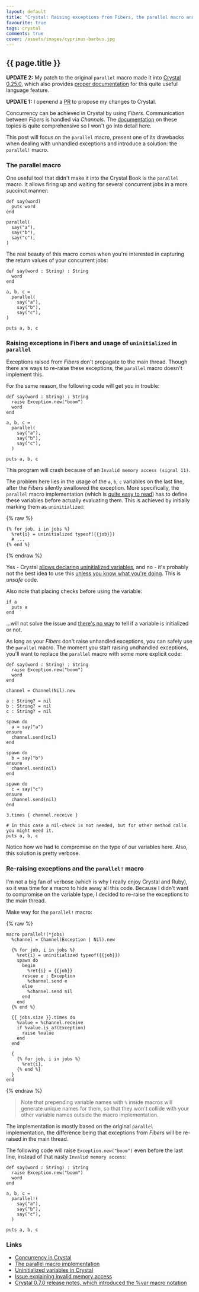 ```yaml
---
layout: default
title: "Crystal: Raising exceptions from Fibers, the parallel macro and invalid memory access"
favourite: true
tags: crystal
comments: true
cover: /assets/images/cyprinus-barbus.jpg
---
```


## {{ page.title }}

**UPDATE 2:** My patch to the original `parallel` macro made it into [Crystal 0.25.0](https://github.com/crystal-lang/crystal/releases/tag/0.25.0), which also provides [proper documentation](https://crystal-lang.org/api/0.25.0/toplevel.html#parallel%28%2Ajobs%29-macro) for this quite useful language feature.

**UPDATE 1:** I openend a [PR](https://github.com/crystal-lang/crystal/pull/5726) to propose my changes to Crystal.

Concurrency can be achieved in Crystal by using *Fibers*. Communication between *Fibers* is handled via *Channels*. The [documentation](https://crystal-lang.org/docs/guides/concurrency.html) on these topics is quite comprehensive so I won't go into detail here.

This post will focus on the `parallel` macro, present one of its drawbacks when dealing with unhandled exceptions and introduce a solution: the `parallel!` macro.

### The parallel macro

One useful tool that didn't make it into the Crystal Book is the `parallel` macro. It allows firing up and waiting for several concurrent jobs in a more succinct manner:

```crystal
def say(word)
  puts word
end

parallel(
  say("a"),
  say("b"),
  say("c"),
)
```

The real beauty of this macro comes when you're interested in capturing the return values of your concurrent jobs:

```crystal
def say(word : String) : String
  word
end

a, b, c =
  parallel(
    say("a"),
    say("b"),
    say("c"),
)

puts a, b, c
```

### Raising exceptions in Fibers and usage of `uninitialized` in `parallel`

Exceptions raised from *Fibers* don't propagate to the main thread. Though there are ways to re-raise these exceptions, the `parallel` macro doesn't implement this.

For the same reason, the following code will get you in trouble:

```crystal
def say(word : String) : String
  raise Exception.new("boom")
  word
end

a, b, c =
  parallel(
    say("a"),
    say("b"),
    say("c"),
  )

puts a, b, c
```

This program will crash because of an `Invalid memory access (signal 11)`.

The problem here lies in the usage of the `a`, `b`, `c` variables on the last line, after the *Fibers* silently swallowed the exception. More specifically, the `parallel` macro implementation (which is [quite easy to read](https://github.com/crystal-lang/crystal/blob/v0.24.1/src/concurrent.cr#L131)) has to define these variables before actually evaluating them. This is achieved by initially marking them as `uninitialized`:

{% raw %}
```crystal
{% for job, i in jobs %}
  %ret{i} = uninitialized typeof({{job}})
  # ...
{% end %}
```
{% endraw %}

Yes - Crystal [allows declaring uninitialized variables](https://crystal-lang.org/docs/syntax_and_semantics/declare_var.html), and no - it's probably not the best idea to use this [unless you know what you're doing](https://github.com/crystal-lang/crystal/issues/4544#issuecomment-307612363). This is *unsafe* code.

Also note that placing checks before using the variable:

```crystal
if a
  puts a
end
```

...will not solve the issue and [there's no way](https://github.com/crystal-lang/crystal/issues/4544#issuecomment-307635912) to tell if a variable is initialized or not.

As long as your *Fibers* don't raise unhandled exceptions, you can safely use the `parallel` macro. The moment you start raising undhandled exceptions, you'll want to replace the `parallel` macro with some more explicit code:

```crystal
def say(word : String) : String
  raise Exception.new("boom")
  word
end

channel = Channel(Nil).new

a : String? = nil
b : String? = nil
c : String? = nil

spawn do
  a = say("a")
ensure
  channel.send(nil)
end

spawn do
  b = say("b")
ensure
  channel.send(nil)
end

spawn do
  c = say("c")
ensure
  channel.send(nil)
end

3.times { channel.receive }

# In this case a nil-check is not needed, but for other method calls you might need it.
puts a, b, c
```

Notice how we had to compromise on the type of our variables here. Also, this solution is pretty verbose.

### Re-raising exceptions and the `parallel!` macro

I'm not a big fan of verbose (which is why I really enjoy Crystal and Ruby), so it was time for a macro to hide away all this code. Because I didn't want to compromise on the variable type, I decided to re-raise the exceptions to the main thread.

Make way for the `parallel!` macro:

{% raw %}
```crystal
macro parallel!(*jobs)
  %channel = Channel(Exception | Nil).new

  {% for job, i in jobs %}
    %ret{i} = uninitialized typeof({{job}})
    spawn do
      begin
        %ret{i} = {{job}}
      rescue e : Exception
        %channel.send e
      else
        %channel.send nil
      end
    end
  {% end %}

  {{ jobs.size }}.times do
    %value = %channel.receive
    if %value.is_a?(Exception)
      raise %value
    end
  end

  {
    {% for job, i in jobs %}
      %ret{i},
    {% end %}
  }
end
```
{% endraw %}

> Note that prepending variable names with `%` inside macros will generate unique names for them, so that they won't collide with your other variable names outside the macro implementation.

The implementation is mostly based on the original `parallel` implementation, the difference being that exceptions from *Fibers* will be re-raised in the main thread.

The following code will raise `Exception.new("boom")` even before the last line, instead of that nasty `Invalid memory access`:

```crystal
def say(word : String) : String
  raise Exception.new("boom")
  word
end

a, b, c =
  parallel!(
    say("a"),
    say("b"),
    say("c"),
  )

puts a, b, c
```

### Links

* [Concurrency in Crystal](https://crystal-lang.org/docs/guides/concurrency.html)
* [The parallel macro implementation](https://github.com/crystal-lang/crystal/blob/v0.24.1/src/concurrent.cr#L131)
* [Uninitialized variables in Crystal](https://crystal-lang.org/docs/syntax_and_semantics/declare_var.html)
* [Issue explaining invalid memory access](https://github.com/crystal-lang/crystal/issues/4544)
* [Crystal 0.7.0 release notes, which introduced the %var macro notation](https://github.com/crystal-lang/crystal/releases/tag/0.7.0)
